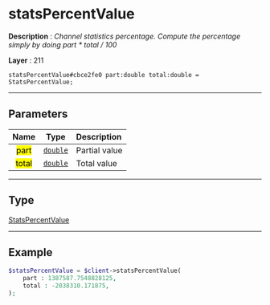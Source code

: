 # statsPercentValue

**Description** : *Channel statistics percentage\.
Compute the percentage simply by doing part \* total / 100*

**Layer** : 211

```tl
statsPercentValue#cbce2fe0 part:double total:double = StatsPercentValue;
```

---

## Parameters

| Name | Type | Description |
| :---: | :---: | :--- |
| <mark>part</mark> | [`double`](type/double) | Partial value |
| <mark>total</mark> | [`double`](type/double) | Total value |

---

## Type

[StatsPercentValue](type/StatsPercentValue)

---

## Example

```php
$statsPercentValue = $client->statsPercentValue(
	part : 1387587.7548828125,
	total : -2038310.171875,
);
```